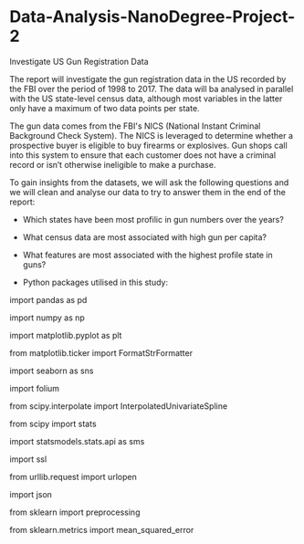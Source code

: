 # Data-Analysis-NanoDegree-Project-2
Investigate US Gun Registration Data

The report will investigate the gun registration data in the US recorded by the FBI over the period of 1998 to 2017. The data will ba analysed in parallel with the US state-level census data, although most variables in the latter only have a maximum of two data points per state.

The gun data comes from the FBI's NICS (National Instant Criminal Background Check System). The NICS is leveraged to determine whether a prospective buyer is eligible to buy firearms or explosives. Gun shops call into this system to ensure that each customer does not have a criminal record or isn’t otherwise ineligible to make a purchase.

To gain insights from the datasets, we will ask the following questions and we will clean and analyse our data to try to answer them in the end of the report:

- Which states have been most profilic in gun numbers over the years?

- What census data are most associated with high gun per capita?

- What features are most associated with the highest profile state in guns?

* Python packages utilised in this study:

import pandas as pd

import numpy as np

import matplotlib.pyplot as plt

from matplotlib.ticker import FormatStrFormatter

import seaborn as sns

import folium

from scipy.interpolate import InterpolatedUnivariateSpline

from scipy import stats

import statsmodels.stats.api as sms

import ssl

from urllib.request import urlopen

import json

from sklearn import preprocessing

from sklearn.metrics import mean_squared_error
